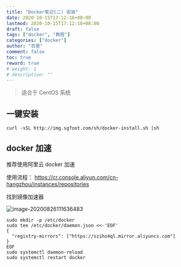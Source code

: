 ```yaml
---
title: "Docker笔记(二) 安装"
date: 2020-10-15T17:12:16+08:00
lastmod: 2020-10-15T17:12:16+08:00
draft: false
tags: ["docker", "教程"]
categories: ["docker"]
author: "百里"
comment: false
toc: true
reward: true
# weight: 1
# description: ""
---
```


> 适合于 CentOS 系统

## 一键安装
```shell
curl -sSL http://img.sgfoot.com/sh/docker-install.sh |sh
```



## docker 加速

推荐使用阿里云 docker 加速

使用流程： https://cr.console.aliyun.com/cn-hangzhou/instances/repositories

找到镜像加速器

![image-20200826111636483](http://img.sgfoot.com/b/20200826111637.png?imageslim)

```
sudo mkdir -p /etc/docker
sudo tee /etc/docker/daemon.json <<-'EOF'
{
  "registry-mirrors": ["https://sziho4ql.mirror.aliyuncs.com"]
}
EOF
sudo systemctl daemon-reload
sudo systemctl restart docker
```